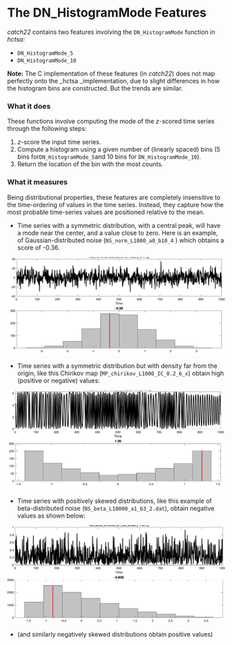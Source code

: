 # The DN\_HistogramMode Features

_catch22_ contains two features involving the `DN_HistogramMode` function in  _hctsa:_

* `DN_HistogramMode_5`
* `DN_HistogramMode_10`

**Note:** The C implementation of these features (in _catch22_) does not map perfectly onto the _hctsa _implementation, due to slight differences in how the histogram bins are constructed. But the trends are similar.

### What it does

These functions involve computing the mode of the _z_-scored time series through the following steps:

1. _z_-score the input time series.
2. Compute a histogram using a given number of (linearly spaced) bins (5 bins for`DN_HistogramMode_5`and 10 bins for `DN_HistogramMode_10`).
3. Return the location of the bin with the most counts.

### What it measures

Being distributional properties, these features are completely insensitive to the time-ordering of values in the time series. Instead, they capture how the most probable time-series values are positioned relative to the mean.

* Time series with a symmetric distribution, with a central peak, will have a mode near the center, and a value close to zero. Here is an example, of Gaussian-distributed noise (`NS_norm_L1000_a0_b10_4` ) which obtains a score of -0.36.

![](<../.gitbook/assets/Screen Shot 2021-07-23 at 17.39.49.png>)

* Time series with a symmetric distribution but with density far from the origin, like this Chirikov map (`MP_chirikov_L1000_IC_0.2_6_x`) obtain high (positive or negative) values:

![](<../.gitbook/assets/Screen Shot 2021-07-23 at 17.41.14.png>)

* Time series with positively skewed distributions, like this example of beta-distributed noise (`NS_beta_L10000_a1_b3_2.dat`), obtain negative values as shown below:

![](../.gitbook/assets/image.png)

* (and similarly negatively skewed distributions obtain positive values)
